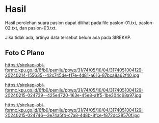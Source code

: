 # Hasil

Hasil perolehan suara paslon dapat dilihat pada file paslon-01.txt, paslon-02.txt, dan paslon-03.txt.

Jika tidak ada, artinya data tersebut belum ada pada SIREKAP.

## Foto C Plano

https://sirekap-obj-formc.kpu.go.id/6fb0/pemilu/ppwp/31/74/05/10/04/3174051004129-20240214-155635--42c745de-f17e-4d81-a616-87bca8a62f40.jpg

https://sirekap-obj-formc.kpu.go.id/6fb0/pemilu/ppwp/31/74/05/10/04/3174051004129-20240215-024739--425e4720-163e-45e8-a1f5-1be304c68a97.jpg

https://sirekap-obj-formc.kpu.go.id/6fb0/pemilu/ppwp/31/74/05/10/04/3174051004129-20240215-024746--3e74a5f4-c7a8-4d8b-8fce-f872dc28570f.jpg
